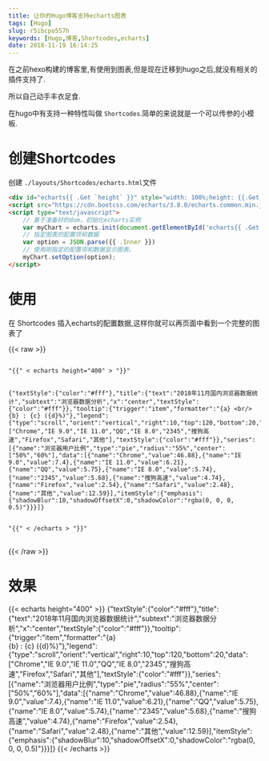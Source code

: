 ```yaml
---
title: 让你的Hugo博客支持echarts图表
tags: [Hugo]
slug: r5ibcpo557h
keywords: [Hugo,博客,Shortcodes,echarts]
date: 2018-11-19 16:14:25
---
```


在之前hexo构建的博客里,有使用到图表,但是现在迁移到hugo之后,就没有相关的插件支持了.

所以自己动手丰衣足食.

在hugo中有支持一种特性叫做 `Shortcodes`.简单的来说就是一个可以传参的小模板.


# 创建Shortcodes
创建 `./layouts/Shortcodes/echarts.html`文件

```html
<div id="echarts{{ .Get `height` }}" style="width: 100%;height: {{.Get `height`}}px;margin: 0 auto"></div>
<script src="https://cdn.bootcss.com/echarts/3.8.0/echarts.common.min.js"></script>
<script type="text/javascript">
    // 基于准备好的dom，初始化echarts实例
    var myChart = echarts.init(document.getElementById('echarts{{ .Get `height` }}'));
    // 指定图表的配置项和数据
    var option = JSON.parse({{ .Inner }})
    // 使用刚指定的配置项和数据显示图表。
    myChart.setOption(option);
</script>
```

# 使用
在 Shortcodes 插入echarts的配置数据,这样你就可以再页面中看到一个完整的图表了


{{< raw  >}}
<pre>
<code class="language-json hljs">
<span class="hljs-string">"{{"</span> &lt; echarts height=<span class="hljs-string">"400"</span> &gt; <span class="hljs-string">"}}"</span>
<br>
{<span class="hljs-attr">"textStyle"</span>:{<span class="hljs-attr">"color"</span>:<span class="hljs-string">"#fff"</span>},<span class="hljs-attr">"title"</span>:{<span class="hljs-attr">"text"</span>:<span class="hljs-string">"2018年11月国内浏览器数据统计"</span>,<span class="hljs-attr">"subtext"</span>:<span class="hljs-string">"浏览器数据分析"</span>,<span class="hljs-attr">"x"</span>:<span class="hljs-string">"center"</span>,<span class="hljs-attr">"textStyle"</span>:{<span class="hljs-attr">"color"</span>:<span class="hljs-string">"#fff"</span>}},<span class="hljs-attr">"tooltip"</span>:{<span class="hljs-attr">"trigger"</span>:<span class="hljs-string">"item"</span>,<span class="hljs-attr">"formatter"</span>:<span class="hljs-string">"{a} &lt;br/&gt;{b} : {c} ({d}%)"</span>},<span class="hljs-attr">"legend"</span>:{<span class="hljs-attr">"type"</span>:<span class="hljs-string">"scroll"</span>,<span class="hljs-attr">"orient"</span>:<span class="hljs-string">"vertical"</span>,<span class="hljs-attr">"right"</span>:<span class="hljs-number">10</span>,<span class="hljs-attr">"top"</span>:<span class="hljs-number">120</span>,<span class="hljs-attr">"bottom"</span>:<span class="hljs-number">20</span>,<span class="hljs-attr">"data"</span>:[<span class="hljs-string">"Chrome"</span>,<span class="hljs-string">"IE 9.0"</span>,<span class="hljs-string">"IE 11.0"</span>,<span class="hljs-string">"QQ"</span>,<span class="hljs-string">"IE 8.0"</span>,<span class="hljs-string">"2345"</span>,<span class="hljs-string">"搜狗高速"</span>,<span class="hljs-string">"Firefox"</span>,<span class="hljs-string">"Safari"</span>,<span class="hljs-string">"其他"</span>],<span class="hljs-attr">"textStyle"</span>:{<span class="hljs-attr">"color"</span>:<span class="hljs-string">"#fff"</span>}},<span class="hljs-attr">"series"</span>:[{<span class="hljs-attr">"name"</span>:<span class="hljs-string">"浏览器用户比例"</span>,<span class="hljs-attr">"type"</span>:<span class="hljs-string">"pie"</span>,<span class="hljs-attr">"radius"</span>:<span class="hljs-string">"55%"</span>,<span class="hljs-attr">"center"</span>:[<span class="hljs-string">"50%"</span>,<span class="hljs-string">"60%"</span>],<span class="hljs-attr">"data"</span>:[{<span class="hljs-attr">"name"</span>:<span class="hljs-string">"Chrome"</span>,<span class="hljs-attr">"value"</span>:<span class="hljs-number">46.88</span>},{<span class="hljs-attr">"name"</span>:<span class="hljs-string">"IE 9.0"</span>,<span class="hljs-attr">"value"</span>:<span class="hljs-number">7.4</span>},{<span class="hljs-attr">"name"</span>:<span class="hljs-string">"IE 11.0"</span>,<span class="hljs-attr">"value"</span>:<span class="hljs-number">6.21</span>},{<span class="hljs-attr">"name"</span>:<span class="hljs-string">"QQ"</span>,<span class="hljs-attr">"value"</span>:<span class="hljs-number">5.75</span>},{<span class="hljs-attr">"name"</span>:<span class="hljs-string">"IE 8.0"</span>,<span class="hljs-attr">"value"</span>:<span class="hljs-number">5.74</span>},{<span class="hljs-attr">"name"</span>:<span class="hljs-string">"2345"</span>,<span class="hljs-attr">"value"</span>:<span class="hljs-number">5.68</span>},{<span class="hljs-attr">"name"</span>:<span class="hljs-string">"搜狗高速"</span>,<span class="hljs-attr">"value"</span>:<span class="hljs-number">4.74</span>},{<span class="hljs-attr">"name"</span>:<span class="hljs-string">"Firefox"</span>,<span class="hljs-attr">"value"</span>:<span class="hljs-number">2.54</span>},{<span class="hljs-attr">"name"</span>:<span class="hljs-string">"Safari"</span>,<span class="hljs-attr">"value"</span>:<span class="hljs-number">2.48</span>},{<span class="hljs-attr">"name"</span>:<span class="hljs-string">"其他"</span>,<span class="hljs-attr">"value"</span>:<span class="hljs-number">12.59</span>}],<span class="hljs-attr">"itemStyle"</span>:{<span class="hljs-attr">"emphasis"</span>:{<span class="hljs-attr">"shadowBlur"</span>:<span class="hljs-number">10</span>,<span class="hljs-attr">"shadowOffsetX"</span>:<span class="hljs-number">0</span>,<span class="hljs-attr">"shadowColor"</span>:<span class="hljs-string">"rgba(0, 0, 0, 0.5)"</span>}}}]}
<br>
<span class="hljs-string">"{{"</span> &lt; /echarts &gt; <span class="hljs-string">"}}"</span>
</code>
</pre>
{{< /raw >}}


# 效果

{{< echarts height="400" >}}
    {"textStyle":{"color":"#fff"},"title":{"text":"2018年11月国内浏览器数据统计","subtext":"浏览器数据分析","x":"center","textStyle":{"color":"#fff"}},"tooltip":{"trigger":"item","formatter":"{a} <br/>{b} : {c} ({d}%)"},"legend":{"type":"scroll","orient":"vertical","right":10,"top":120,"bottom":20,"data":["Chrome","IE 9.0","IE 11.0","QQ","IE 8.0","2345","搜狗高速","Firefox","Safari","其他"],"textStyle":{"color":"#fff"}},"series":[{"name":"浏览器用户比例","type":"pie","radius":"55%","center":["50%","60%"],"data":[{"name":"Chrome","value":46.88},{"name":"IE 9.0","value":7.4},{"name":"IE 11.0","value":6.21},{"name":"QQ","value":5.75},{"name":"IE 8.0","value":5.74},{"name":"2345","value":5.68},{"name":"搜狗高速","value":4.74},{"name":"Firefox","value":2.54},{"name":"Safari","value":2.48},{"name":"其他","value":12.59}],"itemStyle":{"emphasis":{"shadowBlur":10,"shadowOffsetX":0,"shadowColor":"rgba(0, 0, 0, 0.5)"}}}]}
{{< /echarts >}}